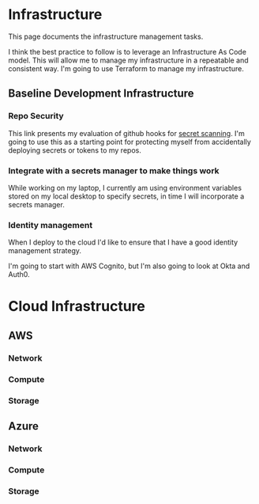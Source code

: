 # Infrastructure
This page documents the infrastructure management tasks.

I think the best practice to follow is to leverage an Infrastructure As Code model.  This will allow me to manage my infrastructure in a repeatable and consistent way.  I'm going to use Terraform to manage my infrastructure.

## Baseline Development Infrastructure
### Repo Security

This link presents my evaluation of github hooks for [secret scanning](./doc/security/REPO-SECURITY-README.md). I'm going to use this as a starting point for protecting myself from accidentally deploying secrets or tokens to my repos.

### Integrate with a secrets manager to make things work
While working on my laptop, I currently am using environment variables stored on my local desktop to specify secrets, in time I will incorporate a secrets manager.  

### Identity management
When I deploy to the cloud I'd like to ensure that I have a good identity management strategy.  

I'm going to start with AWS Cognito, but I'm also going to look at Okta and Auth0.  

# Cloud Infrastructure

## AWS

### Network

### Compute

### Storage

## Azure

### Network

### Compute

### Storage

